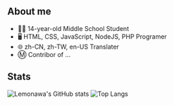 ## About me
* 👨‍🎓 14-year-old Middle School Student
* 🖥️ HTML, CSS, JavaScript, NodeJS, PHP Programer
* 🌐 zh-CN, zh-TW, en-US Translater
* Ⓜ️ Contribor of ...
## Stats
![Lemonawa's GitHub stats](https://github-readme-stats.vercel.app/api?username=LukasHe0908&show_icons=true&include_all_commits=true)
![Top Langs](https://github-readme-stats.vercel.app/api/top-langs/?username=LukasHe0908)
